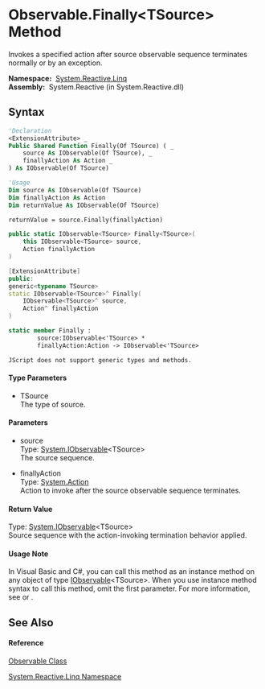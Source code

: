 # Observable.Finally\<TSource\> Method

Invokes a specified action after source observable sequence terminates normally or by an exception.

**Namespace:**  [System.Reactive.Linq](System.Reactive.Linq\System.Reactive.Linq.md)  
**Assembly:**  System.Reactive (in System.Reactive.dll)

## Syntax

```vb
'Declaration
<ExtensionAttribute> _
Public Shared Function Finally(Of TSource) ( _
    source As IObservable(Of TSource), _
    finallyAction As Action _
) As IObservable(Of TSource)
```

```vb
'Usage
Dim source As IObservable(Of TSource)
Dim finallyAction As Action
Dim returnValue As IObservable(Of TSource)

returnValue = source.Finally(finallyAction)
```

```csharp
public static IObservable<TSource> Finally<TSource>(
    this IObservable<TSource> source,
    Action finallyAction
)
```

```c++
[ExtensionAttribute]
public:
generic<typename TSource>
static IObservable<TSource>^ Finally(
    IObservable<TSource>^ source, 
    Action^ finallyAction
)
```

```fsharp
static member Finally : 
        source:IObservable<'TSource> * 
        finallyAction:Action -> IObservable<'TSource> 
```

```jscript
JScript does not support generic types and methods.
```

#### Type Parameters

- TSource  
  The type of source.

#### Parameters

- source  
  Type: [System.IObservable](https://msdn.microsoft.com/en-us/library/Dd990377)\<TSource\>  
  The source sequence.

- finallyAction  
  Type: [System.Action](https://msdn.microsoft.com/en-us/library/Bb534741)  
  Action to invoke after the source observable sequence terminates.

#### Return Value

Type: [System.IObservable](https://msdn.microsoft.com/en-us/library/Dd990377)\<TSource\>  
Source sequence with the action-invoking termination behavior applied.

#### Usage Note

In Visual Basic and C\#, you can call this method as an instance method on any object of type [IObservable](https://msdn.microsoft.com/en-us/library/Dd990377)\<TSource\>. When you use instance method syntax to call this method, omit the first parameter. For more information, see [](https://msdn.microsoft.com/en-us/library/Bb384936) or [](https://msdn.microsoft.com/en-us/library/Bb383977).

## See Also

#### Reference

[Observable Class](Observable\Observable.md)

[System.Reactive.Linq Namespace](System.Reactive.Linq\System.Reactive.Linq.md)








